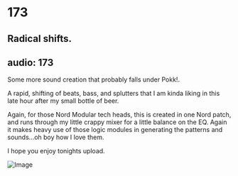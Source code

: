# 173
## Radical shifts.
audio: 173
---

Some more sound creation that probably falls under Pokk!. 

A rapid, shifting of beats, bass, and splutters that I am kinda liking in this late hour after my small bottle of beer.

Again, for those Nord Modular tech heads, this is created in one Nord patch, and runs through my little crappy mixer for a little balance on the EQ. Again it makes heavy use of those logic modules in generating the patterns and sounds…oh boy how I love them. 

I hope you enjoy tonights upload.

![Image](/assets/img/Snd-173.png)